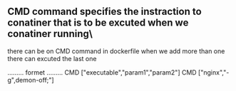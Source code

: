 CMD command specifies the instraction to conatiner that is to be excuted when we conatiner running\
--
there can be on CMD command in dockerfile when we add more than one there can excuted the last one 

.........
formet
.........
CMD ["executable","param1","param2"]
CMD ["nginx","-g",demon-off;"]
